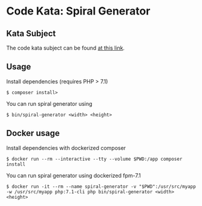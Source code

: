 # Code Kata: Spiral Generator

## Kata Subject

The code kata subject can be found [at this link](https://www.codewars.com/kata/make-a-spiral).

## Usage

Install dependencies (requires PHP > 7.1)
```
$ composer install>
```

You can run spiral generator using
```
$ bin/spiral-generator <width> <height>
```

## Docker usage

Install dependencies with dockerized composer
```
$ docker run --rm --interactive --tty --volume $PWD:/app composer install
```

You can run spiral generator using dockerized fpm-7.1
```
$ docker run -it --rm --name spiral-generator -v "$PWD":/usr/src/myapp -w /usr/src/myapp php:7.1-cli php bin/spiral-generator <width> <height>
```